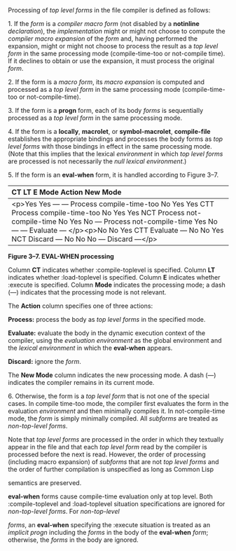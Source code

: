  

Processing of *top level forms* in the file compiler is defined as follows: 

1\. If the *form* is a *compiler macro form* (not disabled by a **notinline** *declaration*), the *implementation* might or might not choose to compute the *compiler macro expansion* of the *form* and, having performed the expansion, might or might not choose to process the result as a *top level form* in the same processing mode (compile-time-too or not-compile time). If it declines to obtain or use the expansion, it must process the original *form*. 

2\. If the form is a *macro form*, its *macro expansion* is computed and processed as a *top level form* in the same processing mode (compile-time-too or not-compile-time). 

3\. If the form is a **progn** form, each of its body *forms* is sequentially processed as a *top level form* in the same processing mode. 

4\. If the form is a **locally**, **macrolet**, or **symbol-macrolet**, **compile-file** establishes the appropriate bindings and processes the body forms as *top level forms* with those bindings in effect in the same processing mode. (Note that this implies that the lexical *environment* in which *top level forms* are processed is not necessarily the *null lexical environment*.) 

5\. If the form is an **eval-when** form, it is handled according to Figure 3–7.  



|**CT LT E Mode Action New Mode**|
| :- |
|\<p\>Yes Yes — — Process compile-time-too No Yes Yes CTT Process compile-time-too No Yes Yes NCT Process not-compile-time No Yes No — Process not-compile-time Yes No — — Evaluate — \</p\>\<p\>No No Yes CTT Evaluate — No No Yes NCT Discard — No No No — Discard —\</p\>|


**Figure 3–7. EVAL-WHEN processing** 

Column **CT** indicates whether :compile-toplevel is specified. Column **LT** indicates whether :load-toplevel is specified. Column **E** indicates whether :execute is specified. Column **Mode** indicates the processing mode; a dash (—) indicates that the processing mode is not relevant. 

The **Action** column specifies one of three actions: 

**Process:** process the body as *top level forms* in the specified mode. 

**Evaluate:** evaluate the body in the dynamic execution context of the compiler, using the *evaluation environment* as the global environment and the *lexical environment* in which the **eval-when** appears. 

**Discard:** ignore the *form*. 

The **New Mode** column indicates the new processing mode. A dash (—) indicates the compiler remains in its current mode. 

6\. Otherwise, the form is a *top level form* that is not one of the special cases. In compile time-too mode, the compiler first evaluates the form in the evaluation *environment* and then minimally compiles it. In not-compile-time mode, the *form* is simply minimally compiled. All *subforms* are treated as *non-top-level forms*. 

Note that *top level forms* are processed in the order in which they textually appear in the file and that each *top level form* read by the compiler is processed before the next is read. However, the order of processing (including macro expansion) of *subforms* that are not *top level forms* and the order of further compilation is unspecified as long as Common Lisp 

semantics are preserved. 

**eval-when** forms cause compile-time evaluation only at top level. Both :compile-toplevel and :load-toplevel situation specifications are ignored for *non-top-level forms*. For *non-top-level*  



*forms*, an **eval-when** specifying the :execute situation is treated as an *implicit progn* including the *forms* in the body of the **eval-when** *form*; otherwise, the *forms* in the body are ignored. 

